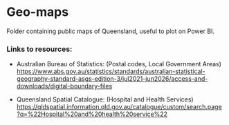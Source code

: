 # Geo-maps
Folder containing public maps of Queensland, useful to plot on Power BI.

### Links to resources:
- Australian Bureau of Statistics: (Postal codes, Local Government Areas)
https://www.abs.gov.au/statistics/standards/australian-statistical-geography-standard-asgs-edition-3/jul2021-jun2026/access-and-downloads/digital-boundary-files

- Queensland Spatial Catalogue: (Hospital and Health Services)
https://qldspatial.information.qld.gov.au/catalogue/custom/search.page?q=%22Hospital%20and%20health%20service%22
